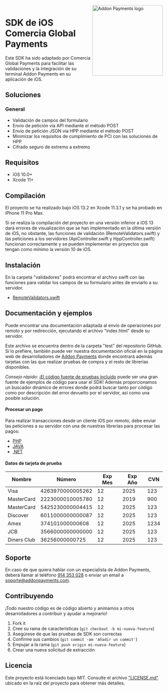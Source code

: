 <a href="https://desarrolladores.addonpayments.com/" target="_blank">
    <img src="https://desarrolladores.addonpayments.com/assets/images/branding/comercia/logo.svg?v=?v=1.14.1" alt="Addon Payments logo" title="Addon Payments" align="right" width="225" />
</a>

# SDK de iOS Comercia Global Payments

Este SDK ha sido adaptado por Comercia Global Payments para facilitar las validaciones y la integración de su terminal Addon Payments en su aplicación de iOS.

## Soluciones

### General

* Validación de campos del formulario
* Envío de petición vía API mediante el método POST
* Envío de petición JSON vía HPP mediante el método POST
* Minimizar los requisitos de cumplimiento de PCI con las soluciones de HPP
* Cifrado seguro de extremo a extremo

## Requisitos

- iOS 10.0+
- Xcode 11+

## Compilación

El proyecto se ha realizado bajo iOS 13.2 en Xcode 11.3.1 y se ha probado en iPhone 11 Pro Max.

Si se realiza la compilación del proyecto en una versión inferior a iOS 13 dará errores de visualización que se han implementado en la última versión de iOS, no obstante, las funciones de validación (RemoteValidators.swift) y las peticiones a los servidores (ApiController.swift y HppController.swift) funcionan correctamente y se pueden implementar en proyectos que tengan como mínimo la versión 10 de iOS.

## Instalación

En la carpeta "validadores" podrá encontrar el archivo swift con las funciones para validar los campos de su formulario antes de enviarlo a su servidor.

- [RemoteValidators.swift](https://github.com/AddonPayments/ios-sdk/tree/master/validadores)

## Documentación y ejemplos

Puede encontrar una documentación adaptada al envío de operaciones por remoto y por redirección, ejecutando el archivo "index.html" desde su servidor.

Este archivo se encuentra dentro de la carpeta "test" del repositorio GitHub. Si lo prefiere, también puede ver nuestra documentación oficial en la página web de desarrolladores de [Addon Payments](https://desarrolladores.addonpayments.com) donde encontrará además tarjetas con las que realizar pruebas de compra y el resto de librerías disponibles.

*Consejo rápido*: ¡[El código fuente de pruebas incluido](https://github.com/addonpayments/ios-sdk/tree/master/test) puede ser una gran fuente de ejemplos de código para usar el SDK! Además proporcionamos un buscador dinámico de errores donde podrá buscar tanto por código como por descripción del error devuelto por el servidor, así como una posible solución.

#### Procesar un pago

Para realizar transacciones desde un cliente iOS por remoto, debe enviar las peticiones a su servidor con una de nuestras librerías para procesar las pagos:

- [PHP](https://github.com/AddonPayments/php-sdk)
- [JAVA](https://github.com/AddonPayments/java-sdk)
- [.NET](https://github.com/AddonPayments/net-sdk)

#### Datos de tarjeta de prueba

Nombre      | Número           | Exp Mes   | Exp Año  | CVN
----------- | ---------------- | --------- | -------- | ----
Visa        | 4263970000005262 | 12        | 2025     | 123
MasterCard  | 2223000010005780 | 12        | 2019     | 900
MasterCard  | 5425230000004415 | 12        | 2025     | 123
Discover    | 6011000000000087 | 12        | 2025     | 123
Amex        | 374101000000608  | 12        | 2025     | 1234
JCB         | 3566000000000000 | 12        | 2025     | 123
Diners Club | 36256000000725   | 12        | 2025     | 123

## Soporte

En caso de que quiera hablar con un especialista de Addon Payments, deberá llamar al teléfono [914 353 028](tel:914353028) o enviar un email a [soporte@addonpayments.com](mailto:soporte@addonpayments.com).

## Contribuyendo

¡Todo nuestro código es de código abierto y animamos a otros desarrolladores a contribuir y ayudar a mejorarlo!

1. Fork it
2. Cree su rama de características (`git checkout -b mi-nueva-feature`)
3. Asegúrese de que las pruebas de SDK son correctas
4. Confirme sus cambios (`git commit -am 'Añadir un commit'`)
5. Empujar a la rama (`git push origin mi-nueva-feature`)
6. Crear una nueva solicitud de extracción

## Licencia

Este proyecto está licenciado bajo MIT. Consulte el archivo ["LICENSE.md"](LICENSE.md) ubicado en la raíz del proyecto para obtener más detalles.
